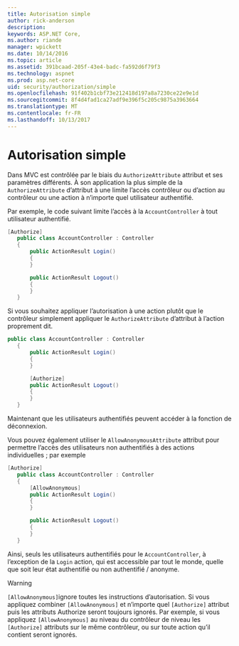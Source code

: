 ```yaml
---
title: Autorisation simple
author: rick-anderson
description: 
keywords: ASP.NET Core,
ms.author: riande
manager: wpickett
ms.date: 10/14/2016
ms.topic: article
ms.assetid: 391bcaad-205f-43e4-badc-fa592d6f79f3
ms.technology: aspnet
ms.prod: asp.net-core
uid: security/authorization/simple
ms.openlocfilehash: 91f402b1cbf73e212418d197a8a7230ce22e9e1d
ms.sourcegitcommit: 8f4d4fad1ca27adf9e396f5c205c9875a3963664
ms.translationtype: MT
ms.contentlocale: fr-FR
ms.lasthandoff: 10/13/2017
---
```

# <a name="simple-authorization"></a>Autorisation simple

<a name="security-authorization-simple"></a>

Dans MVC est contrôlée par le biais du `AuthorizeAttribute` attribut et ses paramètres différents. À son application la plus simple de la `AuthorizeAttribute` d’attribut à une limite l’accès contrôleur ou d’action au contrôleur ou une action à n’importe quel utilisateur authentifié.

Par exemple, le code suivant limite l’accès à la `AccountController` à tout utilisateur authentifié.

```csharp
[Authorize]
   public class AccountController : Controller
   {
       public ActionResult Login()
       {
       }

       public ActionResult Logout()
       {
       }
   }
   ```

Si vous souhaitez appliquer l’autorisation à une action plutôt que le contrôleur simplement appliquer le `AuthorizeAttribute` d’attribut à l’action proprement dit.

```csharp
public class AccountController : Controller
   {
       public ActionResult Login()
       {
       }

       [Authorize]
       public ActionResult Logout()
       {
       }
   }
   ```

Maintenant que les utilisateurs authentifiés peuvent accéder à la fonction de déconnexion.

Vous pouvez également utiliser le `AllowAnonymousAttribute` attribut pour permettre l’accès des utilisateurs non authentifiés à des actions individuelles ; par exemple

```csharp
[Authorize]
   public class AccountController : Controller
   {
       [AllowAnonymous]
       public ActionResult Login()
       {
       }

       public ActionResult Logout()
       {
       }
   }
   ```

Ainsi, seuls les utilisateurs authentifiés pour le `AccountController`, à l’exception de la `Login` action, qui est accessible par tout le monde, quelle que soit leur état authentifié ou non authentifié / anonyme.

>[!WARNING]
> `[AllowAnonymous]`ignore toutes les instructions d’autorisation. Si vous appliquez combiner `[AllowAnonymous]` et n’importe quel `[Authorize]` attribut puis les attributs Authorize seront toujours ignorés. Par exemple, si vous appliquez `[AllowAnonymous]` au niveau du contrôleur de niveau les `[Authorize]` attributs sur le même contrôleur, ou sur toute action qu’il contient seront ignorés.
